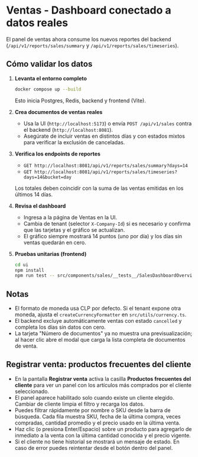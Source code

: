 # Ventas - Dashboard conectado a datos reales

El panel de ventas ahora consume los nuevos reportes del backend (`/api/v1/reports/sales/summary` y `/api/v1/reports/sales/timeseries`).

## Cómo validar los datos

1. **Levanta el entorno completo**

   ```bash
   docker compose up --build
   ```

   Esto inicia Postgres, Redis, backend y frontend (Vite).

2. **Crea documentos de ventas reales**

   - Usa la UI (`http://localhost:5173`) o envía `POST /api/v1/sales` contra el backend (`http://localhost:8081`).
   - Asegúrate de incluir ventas en distintos días y con estados mixtos para verificar la exclusión de canceladas.

3. **Verifica los endpoints de reportes**

   - `GET http://localhost:8081/api/v1/reports/sales/summary?days=14`
   - `GET http://localhost:8081/api/v1/reports/sales/timeseries?days=14&bucket=day`

   Los totales deben coincidir con la suma de las ventas emitidas en los últimos 14 días.

4. **Revisa el dashboard**

   - Ingresa a la página de Ventas en la UI.
   - Cambia de tenant (selector `X-Company-Id`) si es necesario y confirma que las tarjetas y el gráfico se actualizan.
   - El gráfico siempre mostrará 14 puntos (uno por día) y los días sin ventas quedarán en cero.

5. **Pruebas unitarias (frontend)**

   ```bash
   cd ui
   npm install
   npm run test -- src/components/sales/__tests__/SalesDashboardOverview.test.tsx
   ```

## Notas

- El formato de moneda usa CLP por defecto. Si el tenant expone otra moneda, ajusta el `createCurrencyFormatter` en `src/utils/currency.ts`.
- El backend excluye automáticamente ventas con estado `cancelled` y completa los días sin datos con cero.
- La tarjeta "Número de documentos" ya no muestra una previsualización; al hacer clic abre el modal que carga la lista completa de documentos de venta.

## Registrar venta: productos frecuentes del cliente

- En la pantalla **Registrar venta** activa la casilla **Productos frecuentes del cliente** para ver un panel con los artículos más comprados por el cliente seleccionado.
- El panel aparece habilitado solo cuando existe un cliente elegido. Cambiar de cliente limpia el filtro y recarga los datos.
- Puedes filtrar rápidamente por nombre o SKU desde la barra de búsqueda. Cada fila muestra SKU, fecha de la última compra, veces compradas, cantidad promedio y el precio usado en la última venta.
- Haz clic (o presiona Enter/Espacio) sobre un producto para agregarlo de inmediato a la venta con la última cantidad conocida y el precio vigente.
- Si el cliente no tiene historial se mostrará un mensaje de estado. En caso de error puedes reintentar desde el botón dentro del panel.
